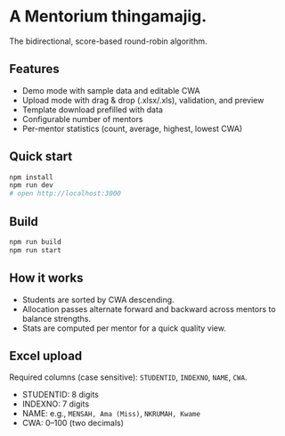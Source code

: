 A Mentorium thingamajig.
===========================
The bidirectional, score-based round-robin algorithm.


Features
--------
- Demo mode with sample data and editable CWA
- Upload mode with drag & drop (.xlsx/.xls), validation, and preview
- Template download prefilled with data
- Configurable number of mentors
- Per-mentor statistics (count, average, highest, lowest CWA)

Quick start
-----------
```bash
npm install
npm run dev
# open http://localhost:3000
```

Build
-----
```bash
npm run build
npm run start
```

How it works
------------
- Students are sorted by CWA descending.
- Allocation passes alternate forward and backward across mentors to balance strengths.
- Stats are computed per mentor for a quick quality view.

Excel upload
------------
Required columns (case sensitive): `STUDENTID`, `INDEXNO`, `NAME`, `CWA`.
- STUDENTID: 8 digits
- INDEXNO: 7 digits
- NAME: e.g., `MENSAH, Ama (Miss)`, `NKRUMAH, Kwame`
- CWA: 0–100 (two decimals)
